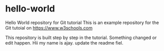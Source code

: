 # hello-world
Hello World repository for Git tutorial
This is an example repository for the Git tutoial on https://www.w3schools.com

This repository is built step by step in the tutorial.
Something changed or edit happen.
Hii my name is ajay.
update the readme fiel.